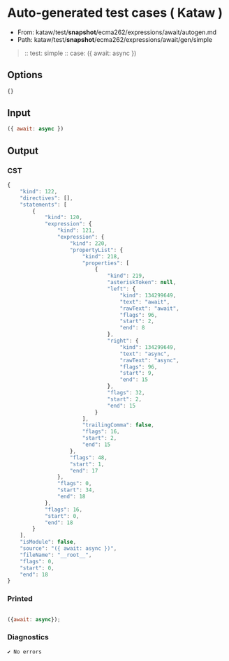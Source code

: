 # Auto-generated test cases ( Kataw )
- From: kataw/test/__snapshot__/ecma262/expressions/await/autogen.md
- Path: kataw/test/__snapshot__/ecma262/expressions/await/gen/simple
> :: test: simple
> :: case: ({ await: async })
## Options

`````js
{}
`````
## Input

`````js
({ await: async })
`````
## Output

### CST

```javascript
{
    "kind": 122,
    "directives": [],
    "statements": [
        {
            "kind": 120,
            "expression": {
                "kind": 121,
                "expression": {
                    "kind": 220,
                    "propertyList": {
                        "kind": 218,
                        "properties": [
                            {
                                "kind": 219,
                                "asteriskToken": null,
                                "left": {
                                    "kind": 134299649,
                                    "text": "await",
                                    "rawText": "await",
                                    "flags": 96,
                                    "start": 2,
                                    "end": 8
                                },
                                "right": {
                                    "kind": 134299649,
                                    "text": "async",
                                    "rawText": "async",
                                    "flags": 96,
                                    "start": 9,
                                    "end": 15
                                },
                                "flags": 32,
                                "start": 2,
                                "end": 15
                            }
                        ],
                        "trailingComma": false,
                        "flags": 16,
                        "start": 2,
                        "end": 15
                    },
                    "flags": 48,
                    "start": 1,
                    "end": 17
                },
                "flags": 0,
                "start": 34,
                "end": 18
            },
            "flags": 16,
            "start": 0,
            "end": 18
        }
    ],
    "isModule": false,
    "source": "({ await: async })",
    "fileName": "__root__",
    "flags": 0,
    "start": 0,
    "end": 18
}
```

### Printed

```javascript

({await: async});
```

### Diagnostics

```javascript
✔ No errors
```

